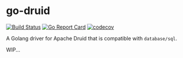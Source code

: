 # go-druid

[![Build Status](https://travis-ci.org/kaplanmaxe/go-druid.svg?branch=master)](https://travis-ci.org/kaplanmaxe/go-druid)
[![Go Report Card](https://goreportcard.com/badge/github.com/kaplanmaxe/go-druid)](https://goreportcard.com/report/github.com/kaplanmaxe/go-druid)
[![codecov](https://codecov.io/gh/kaplanmaxe/go-druid/branch/master/graph/badge.svg)](https://codecov.io/gh/kaplanmaxe/go-druid)

A Golang driver for Apache Druid that is compatible with `database/sql`.

WIP...